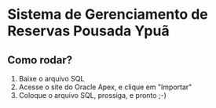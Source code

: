 # Sistema de Gerenciamento de Reservas Pousada Ypuã

## Como rodar?
1. Baixe o arquivo SQL
2. Acesse o site do Oracle Apex, e clique em "Importar"
3. Coloque o arquivo SQL, prossiga, e pronto ;-)
